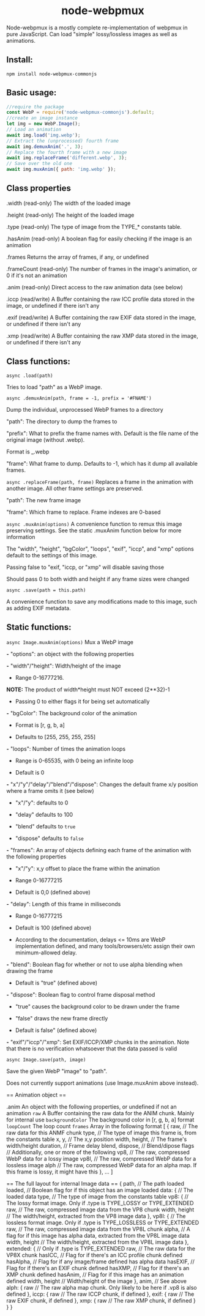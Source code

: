 <h1 align="center">node-webpmux</h1>
<p1> Node-webpmux is a mostly complete re-implementation of webpmux in pure JavaScript. Can load "simple" lossy/lossless images as well as animations. </p1>

## Install: 
``` npm install node-webpmux-commonjs ```

## Basic usage: 
```js
//require the package
const WebP = require('node-webpmux-commonjs').default;
//create an image instance
let img = new WebP.Image();
// Load an animation
await img.load('img.webp');
// Extract the (unprocessed) fourth frame
await img.demuxAnim('.', 3);
// Replace the fourth frame with a new image
await img.replaceFrame('different.webp', 3);
// Save over the old one
await img.muxAnim({ path: 'img.webp' });
```
## Class properties

.width (read-only)
  The width of the loaded image

.height (read-only)
  The height of the loaded image

.type (read-only)
  The type of image from the TYPE_* constants table.

.hasAnim (read-only)
  A boolean flag for easily checking if the image is an animation

.frames
  Returns the array of frames, if any, or undefined

.frameCount (read-only)
  The number of frames in the image's animation, or 0 if it's not an animation

.anim (read-only)
  Direct access to the raw animation data (see below)

.iccp (read/write)
  A Buffer containing the raw ICC profile data stored in the image, or undefined if there isn't any

.exif (read/write)
  A Buffer containing the raw EXIF data stored in the image, or undefined if there isn't any

.xmp (read/write)
  A Buffer containing the raw XMP data stored in the image, or undefined if there isn't any

## Class functions:

```async .load(path)```

  Tries to load "path" as a WebP image.

```async .demuxAnim(path, frame = -1, prefix = '#FNAME')```

  Dump the individual, unprocessed WebP frames to a directory

  "path": The directory to dump the frames to
  
  "prefix": What to prefix the frame names with. Default is the file name of the original image (without .webp).
  
  Format is <prefix>_<frame number>.webp
  
  "frame": What frame to dump. Defaults to -1, which has it dump all available frames.
    

```async .replaceFrame(path, frame)```
  Replaces a frame in the animation with another image. All other frame settings are preserved.

  "path": The new frame image  

  "frame": Which frame to replace. Frame indexes are 0-based

```async .muxAnim(options)```
  A convenience function to remux this image preserving settings. See the static .muxAnim function below for more information

  The "width", "height", "bgColor", "loops", "exif", "iccp", and "xmp" options default to the settings of this image.
  
  Passing false to "exif, "iccp, or "xmp" will disable saving those
  
  Should pass 0 to both width and height if any frame sizes were changed

```async .save(path = this.path)```

  A convenience function to save any modifications made to this image, such as adding EXIF metadata.

## Static functions:

```async Image.muxAnim(options)```
  Mux a WebP image

   **-** "options": an object with the following properties
  
   **-** "width"/"height": Width/height of the image
     
   - Range 0-16777216.

   **NOTE:** The product of width*height must NOT exceed (2**32)-1
   
   - Passing 0 to either flags it for being set automatically
    
   **-**  "bgColor": The background color of the animation
      
   - Format is [r, g, b, a]

   - Defaults to [255, 255, 255, 255]
    
   **-**  "loops": Number of times the animation loops
      
   - Range is 0-65535, with 0 being an infinite loop
 
   - Default is 0
   
   **-**  "x"/"y"/"delay"/"blend"/"dispose": Changes the default frame x/y position where a frame omits it (see below)

   - "x"/"y": defaults to 0

   - "delay" defaults to 100

   - "blend" defaults to `true`

   - "dispose" defaults to `false`

   **-** "frames": An array of objects defining each frame of the animation with the following properties 

   - "x"/"y": x,y offset to place the frame within the animation

   - Range 0-16777215

   - Default is 0,0 (defined above)

   **-**  "delay": Length of this frame in miliseconds

   - Range 0-16777215
    
   - Default is 100 (defined above)
    
   - According to the documentation, delays <= 10ms are WebP implementation defined, and many tools/browsers/etc assign their own minimum-allowed delay.
   
   **-** "blend": Boolean flag for whether or not to use alpha blending when drawing the frame
        
   - Default is "true" (defined above)
      
   **-**  "dispose": Boolean flag to control frame disposal method

   - "true" causes the background color to be drawn under the frame
   
   - "false" draws the new frame directly
   
   - Default is false" (defined above)
    
   **-** "exif"/"iccp"/"xmp": Set EXIF/ICCP/XMP chunks in the animation. Note that there is no verification whatsoever that the data passed is valid

```async Image.save(path, image)```

  Save the given WebP "image" to "path".

  Does not currently support animations (use Image.muxAnim above instead).

== Animation object ==

  .anim
    An object with the following properties, or undefined if not an animation
    `raw`
      A Buffer containing the raw data for the ANIM chunk. Mainly for internal use
    `backgroundColor`
      The background color in [r, g, b, a] format
    `loopCount`
      The loop count
    `frames`
      Array in the following format
      [
        {
          raw, // The raw data for this ANMF chunk
          type, // The type of image this frame is, from the constants table
          x, y, // The x,y position
          width, height, // The frame's width/height
          duration, // Frame delay
          blend, dispose, // Blend/dipose flags
          // Additionally, one or more of the following
          vp8, // The raw, compressed WebP data for a lossy image
          vp8l, // The raw, compressed WebP data for a lossless image
          alph // The raw, compressed WebP data for an alpha map. If this frame is lossy, it might have this
        },
        ...
      ]

== The full layout for internal Image data ==
{
  path, // The path loaded
  loaded, // Boolean flag for if this object has an image loaded
  data: { // The loaded data
    type, // The type of image from the constants table
    vp8: { // The lossy format image. Only if .type is TYPE_LOSSY or TYPE_EXTENDED
      raw, // The raw, compressed image data from the VP8 chunk
      width, height // The width/height, extracted from the VP8 image data
    },
    vp8l: { // The lossless format image. Only if .type is TYPE_LOSSLESS or TYPE_EXTENDED
      raw, // The raw, compressed image data from the VP8L chunk
      alpha, // A flag for if this image has alpha data, extracted from the VP8L image data
      width, height // The width/height, extracted from the VP8L image data
    },
    extended: { // Only if .type is TYPE_EXTENDED
      raw, // The raw data for the VP8X chunk
      hasICC, // Flag for if there's an ICC profile chunk defined
      hasAlpha, // Flag for if any image/frame defined has alpha data
      hasEXIF, // Flag for if there's an EXIF chunk defined
      hasXMP, // Flag for if there's an XMP chunk defined
      hasAnim, // Flag for if this image has an animation defined
      width, height // Width/height of the image
    },
    anim, // See above
    alph: {
      raw // The raw alpha map chunk. Only likely to be here if .vp8 is also defined
    },
    iccp: {
      raw // The raw ICCP chunk, if defined
    },
    exif: {
      raw // The raw EXIF chunk, if defined
    },
    xmp: {
      raw // The raw XMP chunk, if defined
    }
  }
}
